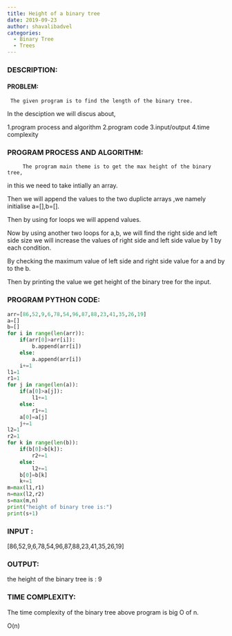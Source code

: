 ```yaml
---
title: Height of a binary tree
date: 2019-09-23
author: shavalibadvel
categories:
  - Binary Tree
  - Trees
---
```


### DESCRIPTION:
 #### PROBLEM:
     The given program is to find the length of the binary tree.
 In the desciption we will discus about,

 1.program process and algorithm
 2.program code
 3.input/output
 4.time complexity
 
 ### PROGRAM PROCESS AND ALGORITHM:
         The program main theme is to get the max height of the binary tree,
 in this we need to take intially an array.
 
 Then we will append the values to the two duplicte arrays ,we namely initialise
 a=[],b=[].

 Then by using for loops we will append values.
 
 Now by using another two loops for a,b, we will find the right side and left side size
 we will increase the values of right side and left side value by 1 by each condition.
 
 By checking the maximum value of left side and right side value for a and by to the b.

 Then by printing the value we get height of the binary tree for the input.
  
 
 ### PROGRAM PYTHON CODE:
 ```python
 arr=[86,52,9,6,78,54,96,87,88,23,41,35,26,19]
 a=[]
 b=[]
 for i in range(len(arr)):
     if(arr[0]>arr[i]):
         b.append(arr[i])
     else:
         a.append(arr[i])
     i+=1
 l1=1
 r1=1
 for j in range(len(a)):
     if(a[0]>a[j]):
         l1+=1
     else:
         r1+=1
     a[0]=a[j]
     j+=1
 l2=1
 r2=1
 for k in range(len(b)):
     if(b[0]>b[k]):
         r2+=1
     else:
         l2+=1
     b[0]=b[k]
     k+=1
 m=max(l1,r1)
 n=max(l2,r2)
 s=max(m,n)
 print("height of binary tree is:")
 print(s+1)
```

 ### INPUT :

 [86,52,9,6,78,54,96,87,88,23,41,35,26,19]


 ### OUTPUT:

 the height of the binary tree is :
 9


 ### TIME COMPLEXITY:
 
  The time complexity of the binary tree above program is big O of n.
        
   O(n)